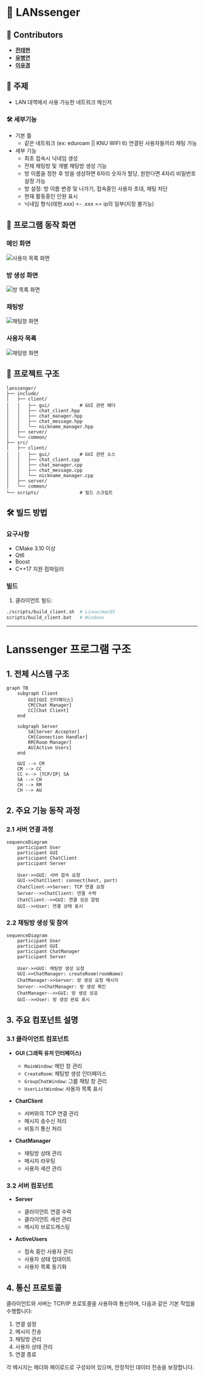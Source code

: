# 📌 LANssenger

## 👥 Contributors

- [**전태현**](https://github.com/taehyunjeon0203)
- [**유병연**](https://github.com/youbyeongyeon)
- [**이유경**](https://github.com/dldbrud)

## 🎯 주제

- LAN 대역에서 사용 가능한 네트워크 메신저

### 🛠 세부기능

- 기본 틀
  - 같은 네트워크 (ex: eduroam || KNU WIFI 6) 연결된 사용자들끼리 채팅 가능
- 세부 기능
  - 최초 접속시 닉네임 생성
  - 전체 채팅방 및 개별 채팅방 생성 기능
  - 방 이름을 정한 후 방을 생성하면 6자리 숫자가 할당, 원한다면 4자리 비밀번호 설정 가능
  - 방 설정: 방 이름 변경 및 나가기, 접속중인 사용자 초대, 채팅 차단
  - 현재 활동중인 인원 표시
  - 닉네임 형식(태현.xxx) <- .xxx == ip의 일부(지정 불가능)

## 📸 프로그램 동작 화면

### 메인 화면

![사용자 목록 화면](https://github.com/user-attachments/assets/8d9d0db3-b65d-49d8-b0c3-5d8cedbe1fe4)

### 방 생성 화면

![방 목록 화면](https://github.com/user-attachments/assets/ae5e5b9e-4191-4afd-b8d2-334842eed18d)

### 채팅방

![채팅창 화면](https://github.com/user-attachments/assets/bb5ad9a2-ed60-42ef-8a41-b14ed6ab896e)

### 사용자 목록

![채팅방 화면](https://github.com/user-attachments/assets/976fd6b1-ddf6-4f9b-804c-1ed7ef478099)

## 📁 프로젝트 구조

```
lanssenger/
├── include/
│   ├── client/
│   │   ├── gui/           # GUI 관련 헤더
│   │   ├── chat_client.hpp
│   │   ├── chat_manager.hpp
│   │   ├── chat_message.hpp
│   │   └── nickname_manager.hpp
│   ├── server/
│   └── common/
├── src/
│   ├── client/
│   │   ├── gui/           # GUI 관련 소스
│   │   ├── chat_client.cpp
│   │   ├── chat_manager.cpp
│   │   ├── chat_message.cpp
│   │   └── nickname_manager.cpp
│   ├── server/
│   └── common/
└── scripts/               # 빌드 스크립트
```

## 🛠 빌드 방법

### 요구사항

- CMake 3.10 이상
- Qt6
- Boost
- C++17 지원 컴파일러

### 빌드

1. 클라이언트 빌드:

```bash
./scripts/build_client.sh  # Linux/macOS
scripts/build_client.bat   # Windows
```

---

# Lanssenger 프로그램 구조

## 1. 전체 시스템 구조

```mermaid
graph TB
    subgraph Client
        GUI[GUI 인터페이스]
        CM[Chat Manager]
        CC[Chat Client]
    end

    subgraph Server
        SA[Server Acceptor]
        CH[Connection Handler]
        RM[Room Manager]
        AU[Active Users]
    end

    GUI --> CM
    CM --> CC
    CC <--> |TCP/IP| SA
    SA --> CH
    CH --> RM
    CH --> AU
```

## 2. 주요 기능 동작 과정

### 2.1 서버 연결 과정

```mermaid
sequenceDiagram
    participant User
    participant GUI
    participant ChatClient
    participant Server

    User->>GUI: 서버 접속 요청
    GUI->>ChatClient: connect(host, port)
    ChatClient->>Server: TCP 연결 요청
    Server-->>ChatClient: 연결 수락
    ChatClient-->>GUI: 연결 성공 알림
    GUI-->>User: 연결 상태 표시
```

### 2.2 채팅방 생성 및 참여

```mermaid
sequenceDiagram
    participant User
    participant GUI
    participant ChatManager
    participant Server

    User->>GUI: 채팅방 생성 요청
    GUI->>ChatManager: createRoom(roomName)
    ChatManager->>Server: 방 생성 요청 메시지
    Server-->>ChatManager: 방 생성 확인
    ChatManager-->>GUI: 방 생성 성공
    GUI-->>User: 방 생성 완료 표시
```

## 3. 주요 컴포넌트 설명

### 3.1 클라이언트 컴포넌트

- **GUI (그래픽 유저 인터페이스)**

  - `MainWindow`: 메인 창 관리
  - `CreateRoom`: 채팅방 생성 인터페이스
  - `GroupChatWindow`: 그룹 채팅 창 관리
  - `UserListWindow`: 사용자 목록 표시

- **ChatClient**

  - 서버와의 TCP 연결 관리
  - 메시지 송수신 처리
  - 비동기 통신 처리

- **ChatManager**
  - 채팅방 상태 관리
  - 메시지 라우팅
  - 사용자 세션 관리

### 3.2 서버 컴포넌트

- **Server**

  - 클라이언트 연결 수락
  - 클라이언트 세션 관리
  - 메시지 브로드캐스팅

- **ActiveUsers**
  - 접속 중인 사용자 관리
  - 사용자 상태 업데이트
  - 사용자 목록 동기화

## 4. 통신 프로토콜

클라이언트와 서버는 TCP/IP 프로토콜을 사용하여 통신하며, 다음과 같은 기본 작업을 수행합니다:

1. 연결 설정
2. 메시지 전송
3. 채팅방 관리
4. 사용자 상태 관리
5. 연결 종료

각 메시지는 헤더와 페이로드로 구성되어 있으며, 안정적인 데이터 전송을 보장합니다.
